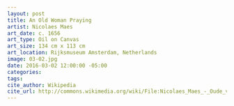 ```yaml
---
layout: post
title: An Old Woman Praying
artist: Nicolaes Maes
art_date: c. 1656
art_type: Oil on Canvas
art_size: 134 cm x 113 cm
art_location: Rijksmuseum Amsterdam, Netherlands
image: 03-02.jpg
date: 2016-03-02 12:00:00 -05:00
categories:
tags:
cite_author: Wikipedia
cite_url: http://commons.wikimedia.org/wiki/File:Nicolaes_Maes_-_Oude_vrouw_in_gebed.jpg
---
```


